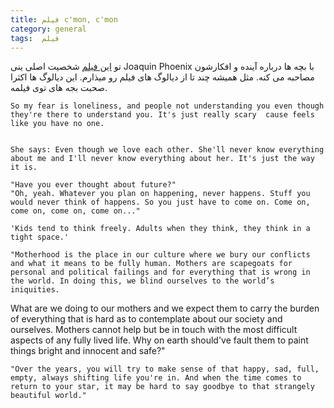 ```yaml
---
title: فیلم c'mon, c'mon
category: general
tags:  فیلم
---
```


تو [این فیلم](https://www.imdb.com/title/tt10986222/) شخصیت اصلی ینی Joaquin Phoenix با بچه ها درباره آینده و افکارشون مصاحبه می کنه. مثل همیشه چند تا از دیالوگ های فیلم رو میذارم. این دیالوگ ها اکثرا صحبت بجه های توی فیلمه.



    So my fear is loneliness, and people not understanding you even though they're there to understand you. It's just really scary  cause feels like you have no one.


    She says: Even though we love each other. She'll never know everything about me and I'll never know everything about her. It's just the way it is.

    "Have you ever thought about future?"
    "Oh, yeah. Whatever you plan on happening, never happens. Stuff you would never think of happens. So you just have to come on. Come on, come on, come on, come on..."

    'Kids tend to think freely. Adults when they think, they think in a tight space.' 

    "Motherhood is the place in our culture where we bury our conflicts and what it means to be fully human. Mothers are scapegoats for personal and political failings and for everything that is wrong in the world. In doing this, we blind ourselves to the world’s iniquities.
What are we doing to our mothers and we expect them to carry the burden of everything that is hard as to contemplate about our society and ourselves. Mothers cannot help but be in touch with the most difficult aspects of any fully lived life. Why on earth should've fault them to paint things bright and innocent and safe?"

    "Over the years, you will try to make sense of that happy, sad, full, empty, always shifting life you're in. And when the time comes to return to your star, it may be hard to say goodbye to that strangely beautiful world." 







